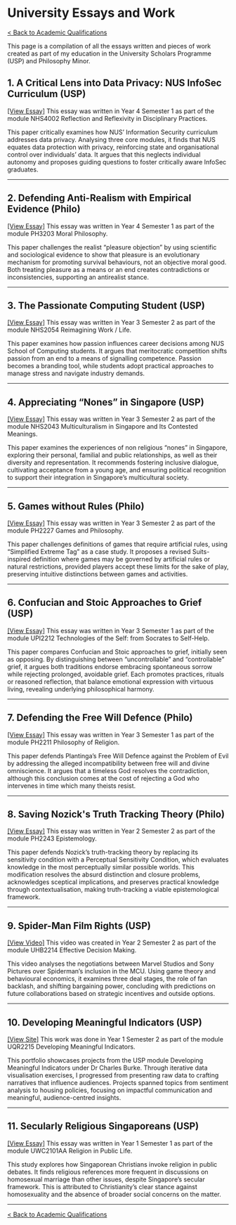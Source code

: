 # University Essays and Work

[< Back to Academic Qualifications](../academic_qualifications/academic_qualifications.md)

This page is a compilation of all the essays written and pieces of work created as part of my education in the University Scholars Programme (USP) and Philosophy Minor.

## 1. A Critical Lens into Data Privacy: NUS InfoSec Curriculum (USP)

[[View Essay]](NHS4002/NHS4002.md) This essay was written in Year 4 Semester 1 as part of the module NHS4002 Reflection and Reflexivity in Disciplinary Practices.

This paper critically examines how NUS’ Information Security curriculum addresses data privacy. Analysing three core modules, it finds that NUS equates data protection with privacy, reinforcing state and organisational control over individuals’ data. It argues that this neglects individual autonomy and proposes guiding questions to foster critically aware InfoSec graduates.

---

## 2. Defending Anti-Realism with Empirical Evidence (Philo)

[[View Essay]](PH3203/PH3203.md) This essay was written in Year 4 Semester 1 as part of the module PH3203 Moral Philosophy.

This paper challenges the realist “pleasure objection” by using scientific and sociological evidence to show that pleasure is an evolutionary mechanism for promoting survival behaviours, not an objective moral good. Both treating pleasure as a means or an end creates contradictions or inconsistencies, supporting an antirealist stance.

---

## 3. The Passionate Computing Student (USP)

[[View Essay]](NHS2054/NHS2054.md) This essay was written in Year 3 Semester 2 as part of the module NHS2054 Reimagining Work / Life.

This paper examines how passion influences career decisions among NUS School of Computing students. It argues that meritocratic competition shifts passion from an end to a means of signalling competence. Passion becomes a branding tool, while students adopt practical approaches to manage stress and navigate industry demands.

---

## 4. Appreciating “Nones” in Singapore (USP)

[[View Essay]](NHS2043/NHS2043.md) This essay was written in Year 3 Semester 2 as part of the module NHS2043 Multiculturalism in Singapore and Its Contested Meanings.

This paper examines the experiences of non religious “nones” in Singapore, exploring their personal, familial and public relationships, as well as their diversity and representation. It recommends fostering inclusive dialogue, cultivating acceptance from a young age, and ensuring political recognition to support their integration in Singapore’s multicultural society.

---

## 5. Games without Rules (Philo)

[[View Essay]](PH2227/PH2227.md) This essay was written in Year 3 Semester 2 as part of the module PH2227 Games and Philosophy.

This paper challenges definitions of games that require artificial rules, using “Simplified Extreme Tag” as a case study. It proposes a revised Suits-inspired definition where games may be governed by artificial rules or natural restrictions, provided players accept these limits for the sake of play, preserving intuitive distinctions between games and activities.

---

## 6. Confucian and Stoic Approaches to Grief (USP)

[[View Essay]](UPI2212/UPI2212.md) This essay was written in Year 3 Semester 1 as part of the module UPI2212 Technologies of the Self: from Socrates to Self-Help.

This paper compares Confucian and Stoic approaches to grief, initially seen as opposing. By distinguishing between “uncontrollable” and “controllable” grief, it argues both traditions endorse embracing spontaneous sorrow while rejecting prolonged, avoidable grief. Each promotes practices, rituals or reasoned reflection, that balance emotional expression with virtuous living, revealing underlying philosophical harmony.

---

## 7. Defending the Free Will Defence (Philo)

[[View Essay]](PH2211/PH2211.md) This essay was written in Year 3 Semester 1 as part of the module PH2211 Philosophy of Religion.

This paper defends Plantinga’s Free Will Defence against the Problem of Evil by addressing the alleged incompatibility between free will and divine omniscience. It argues that a timeless God resolves the contradiction, although this conclusion comes at the cost of rejecting a God who intervenes in time which many theists resist.

---

## 8. Saving Nozick's Truth Tracking Theory (Philo)

[[View Essay]](PH2243/PH2243.md) This essay was written in Year 2 Semester 2 as part of the module PH2243 Epistemology.

This paper defends Nozick’s truth-tracking theory by replacing its sensitivity condition with a Perceptual Sensitivity Condition, which evaluates knowledge in the most perceptually similar possible worlds. This modification resolves the absurd distinction and closure problems, acknowledges sceptical implications, and preserves practical knowledge through contextualisation, making truth-tracking a viable epistemological framework.

---

## 9. Spider-Man Film Rights (USP)

[[View Video]](UBH2214/spiderman.mp4) This video was created in Year 2 Semester 2 as part of the module UHB2214 Effective Decision Making.

This video analyses the negotiations between Marvel Studios and Sony Pictures over Spiderman’s inclusion in the MCU. Using game theory and behavioural economics, it examines three deal stages, the role of fan backlash, and shifting bargaining power, concluding with predictions on future collaborations based on strategic incentives and outside options.

---

## 10. Developing Meaningful Indicators (USP)

[[View Site]](https://kwokyto.github.io/developing-meaningful-indicators/) This work was done in Year 1 Semester 2 as part of the module UQR2215 Developing Meaningful Indicators.

This portfolio showcases projects from the USP module Developing Meaningful Indicators under Dr Charles Burke. Through iterative data visualisation exercises, I progressed from presenting raw data to crafting narratives that influence audiences. Projects spanned topics from sentiment analysis to housing policies, focusing on impactful communication and meaningful, audience-centred insights.

---

## 11. Secularly Religious Singaporeans (USP)

[[View Essay]](UWC2101AA/UWC2101AA.md) This essay was written in Year 1 Semester 1 as part of the module UWC2101AA Religion in Public Life.

This study explores how Singaporean Christians invoke religion in public debates. It finds religious references more frequent in discussions on homosexual marriage than other issues, despite Singapore’s secular framework. This is attributed to Christianity’s clear stance against homosexuality and the absence of broader social concerns on the matter.

---

[< Back to Academic Qualifications](../academic_qualifications/academic_qualifications.md)
